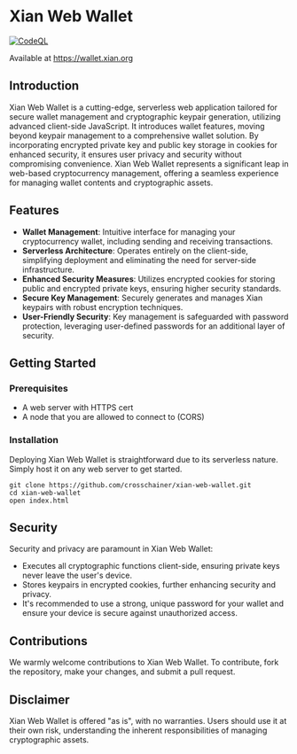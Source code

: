 # Xian Web Wallet

[![CodeQL](https://github.com/crosschainer/xian-web-wallet/actions/workflows/github-code-scanning/codeql/badge.svg)](https://github.com/crosschainer/xian-web-wallet/actions/workflows/github-code-scanning/codeql)

Available at https://wallet.xian.org

## Introduction
Xian Web Wallet is a cutting-edge, serverless web application tailored for secure wallet management and cryptographic keypair generation, utilizing advanced client-side JavaScript. It introduces wallet features, moving beyond keypair management to a comprehensive wallet solution. By incorporating encrypted private key and public key storage in cookies for enhanced security, it ensures user privacy and security without compromising convenience. Xian Web Wallet represents a significant leap in web-based cryptocurrency management, offering a seamless experience for managing wallet contents and cryptographic assets.

## Features
- **Wallet Management**: Intuitive interface for managing your cryptocurrency wallet, including sending and receiving transactions.
- **Serverless Architecture**: Operates entirely on the client-side, simplifying deployment and eliminating the need for server-side infrastructure.
- **Enhanced Security Measures**: Utilizes encrypted cookies for storing public and encrypted private keys, ensuring higher security standards.
- **Secure Key Management**: Securely generates and manages Xian keypairs with robust encryption techniques.
- **User-Friendly Security**: Key management is safeguarded with password protection, leveraging user-defined passwords for an additional layer of security.

## Getting Started

### Prerequisites
- A web server with HTTPS cert
- A node that you are allowed to connect to (CORS)

### Installation
Deploying Xian Web Wallet is straightforward due to its serverless nature. Simply host it on any web server to get started.

```
git clone https://github.com/crosschainer/xian-web-wallet.git
cd xian-web-wallet
open index.html
```

## Security
Security and privacy are paramount in Xian Web Wallet:
- Executes all cryptographic functions client-side, ensuring private keys never leave the user's device.
- Stores keypairs in encrypted cookies, further enhancing security and privacy.
- It's recommended to use a strong, unique password for your wallet and ensure your device is secure against unauthorized access.

## Contributions
We warmly welcome contributions to Xian Web Wallet. To contribute, fork the repository, make your changes, and submit a pull request.

## Disclaimer
Xian Web Wallet is offered "as is", with no warranties. Users should use it at their own risk, understanding the inherent responsibilities of managing cryptographic assets.